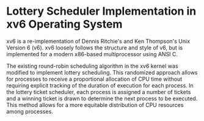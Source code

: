 # Lottery Scheduler Implementation in xv6 Operating System

xv6 is a re-implementation of Dennis Ritchie's and Ken Thompson's Unix
Version 6 (v6).  xv6 loosely follows the structure and style of v6,
but is implemented for a modern x86-based multiprocessor using ANSI C.

The existing round-robin scheduling algorithm in the xv6 kernel was 
modified to implement lottery scheduling. This randomized approach 
allows for processes to receive a proportional allocation of CPU time 
without requiring explicit tracking of the duration of execution for 
each process. In the lottery ticket scheduler, each process is assigned 
a number of tickets and a winning ticket is drawn to determine the next 
process to be executed. This method allows for a more equitable 
distribution of CPU resources among processes.
